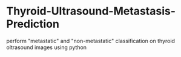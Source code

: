 # Thyroid-Ultrasound-Metastasis-Prediction
perform "metastatic" and "non-metastatic" classification on thyroid oltrasound images using python
